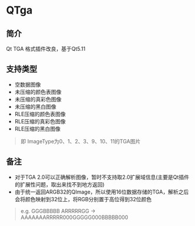 # QTga
## 简介
Qt TGA 格式插件改良，基于Qt5.11
## 支持类型
* 空数据图像
* 未压缩的颜色表图像
* 未压缩的真彩色图像
* 未压缩的黑白图像
* RLE压缩的颜色表图像
* RLE压缩的真彩色图像
* RLE压缩的黑白图像
> 即 ImageType为0、1、2、3、9、10、11的TGA图片
## 备注
* 对于TGA 2.0可以正确解析图像，暂时不支持取2.0扩展域信息(主要是Qt插件的扩展性问题，取出来找不到地方返回)
* 由于统一返回ARGB32的QImage，所以使用16位数据存储的TGA，解析之后会将颜色映射到32位上，将RGB分别置于高位得到32位颜色
> e.g.  GGGBBBBB ARRRRRGG -> AAAAAAARRRRR000GGGGG000BBBBB000
